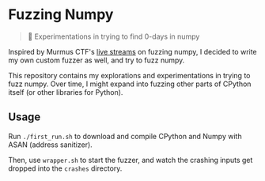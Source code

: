 # Fuzzing Numpy
> :snake: Experimentations in trying to find 0-days in numpy

Inspired by Murmus CTF's [live streams](https://www.youtube.com/playlist?list=PLfERMgzlCp0Czg0MiLrfyqrahHMmzsCI6) on fuzzing numpy, I decided to write my own custom fuzzer as well, and try to fuzz numpy.

This repository contains my explorations and experimentations in trying to fuzz numpy. Over time, I might expand into fuzzing other parts of CPython itself (or other libraries for Python).

## Usage

Run `./first_run.sh` to download and compile CPython and Numpy with
ASAN (address sanitizer).

Then, use `wrapper.sh` to start the fuzzer, and watch the crashing
inputs get dropped into the `crashes` directory.
